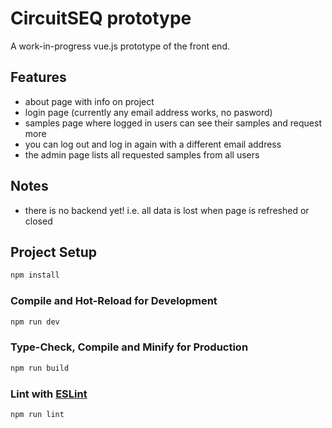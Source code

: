 # CircuitSEQ prototype

A work-in-progress vue.js prototype of the front end.

## Features

- about page with info on project
- login page (currently any email address works, no pasword)
- samples page where logged in users can see their samples and request more
- you can log out and log in again with a different email address
- the admin page lists all requested samples from all users

## Notes

- there is no backend yet! i.e. all data is lost when page is refreshed or closed

## Project Setup

```sh
npm install
```

### Compile and Hot-Reload for Development

```sh
npm run dev
```

### Type-Check, Compile and Minify for Production

```sh
npm run build
```

### Lint with [ESLint](https://eslint.org/)

```sh
npm run lint
```
